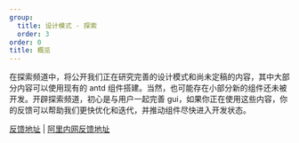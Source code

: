 ```yaml
---
group:
  title: 设计模式 - 探索
  order: 3
order: 0
title: 概览
---
```


在探索频道中，将公开我们正在研究完善的设计模式和尚未定稿的内容，其中大部分内容可以使用现有的 antd 组件搭建。当然，也可能存在小部分新的组件还未被开发。开辟探索频道，初心是与用户一起完善 gui，如果你正在使用这些内容，你的反馈可以帮助我们更快优化和迭代，并推动组件尽快进入开发状态。

[反馈地址](https://www.yuque.com/antdesign/topics) | [阿里内网反馈地址](https://yuque.antfin-inc.com/ui-assets/topics)
